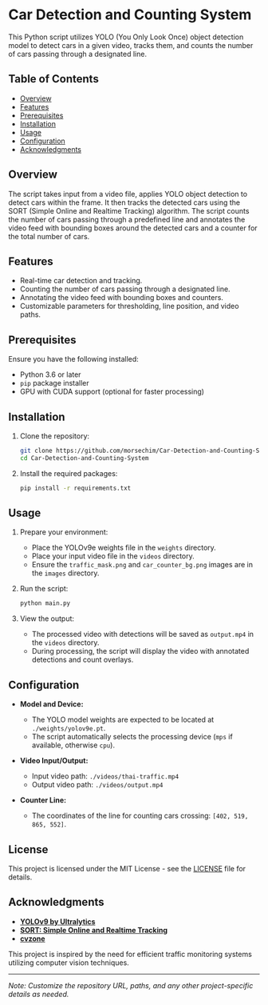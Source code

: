 # Car Detection and Counting System

This Python script utilizes YOLO (You Only Look Once) object detection model to detect cars in a given video, tracks them, and counts the number of cars passing through a designated line.

## Table of Contents
- [Overview](#overview)
- [Features](#features)
- [Prerequisites](#prerequisites)
- [Installation](#installation)
- [Usage](#usage)
- [Configuration](#configuration)
- [Acknowledgments](#acknowledgments)

## Overview
The script takes input from a video file, applies YOLO object detection to detect cars within the frame. It then tracks the detected cars using the SORT (Simple Online and Realtime Tracking) algorithm. The script counts the number of cars passing through a predefined line and annotates the video feed with bounding boxes around the detected cars and a counter for the total number of cars.

## Features
- Real-time car detection and tracking.
- Counting the number of cars passing through a designated line.
- Annotating the video feed with bounding boxes and counters.
- Customizable parameters for thresholding, line position, and video paths.

## Prerequisites
Ensure you have the following installed:
- Python 3.6 or later
- `pip` package installer
- GPU with CUDA support (optional for faster processing)

## Installation
1. Clone the repository:
    ```bash
    git clone https://github.com/morsechim/Car-Detection-and-Counting-System.git
    cd Car-Detection-and-Counting-System
    ```

2. Install the required packages:
    ```bash
    pip install -r requirements.txt
    ```

## Usage
1. Prepare your environment:
    - Place the YOLOv9e weights file in the `weights` directory.
    - Place your input video file in the `videos` directory.
    - Ensure the `traffic_mask.png` and `car_counter_bg.png` images are in the `images` directory.

2. Run the script:
    ```bash
    python main.py
    ```

3. View the output:
    - The processed video with detections will be saved as `output.mp4` in the `videos` directory.
    - During processing, the script will display the video with annotated detections and count overlays.

## Configuration
- **Model and Device:**
    - The YOLO model weights are expected to be located at `./weights/yolov9e.pt`.
    - The script automatically selects the processing device (`mps` if available, otherwise `cpu`).

- **Video Input/Output:**
    - Input video path: `./videos/thai-traffic.mp4`
    - Output video path: `./videos/output.mp4`

- **Counter Line:**
    - The coordinates of the line for counting cars crossing: `[402, 519, 865, 552]`.

## License
This project is licensed under the MIT License - see the [LICENSE](LICENSE) file for details.

## Acknowledgments
- **[YOLOv9 by Ultralytics](https://github.com/WongKinYiu/yolov9)**
- **[SORT: Simple Online and Realtime Tracking](https://github.com/abewley/sort)**
- **[cvzone](https://github.com/cvzone/cvzone)**

This project is inspired by the need for efficient traffic monitoring systems utilizing computer vision techniques.

---

*Note: Customize the repository URL, paths, and any other project-specific details as needed.*
